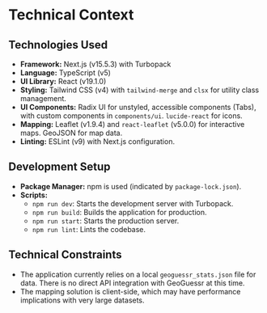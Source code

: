 # Technical Context

## Technologies Used

-   **Framework:** Next.js (v15.5.3) with Turbopack
-   **Language:** TypeScript (v5)
-   **UI Library:** React (v19.1.0)
-   **Styling:** Tailwind CSS (v4) with `tailwind-merge` and `clsx` for utility class management.
-   **UI Components:** Radix UI for unstyled, accessible components (Tabs), with custom components in `components/ui`. `lucide-react` for icons.
-   **Mapping:** Leaflet (v1.9.4) and `react-leaflet` (v5.0.0) for interactive maps. GeoJSON for map data.
-   **Linting:** ESLint (v9) with Next.js configuration.

## Development Setup

-   **Package Manager:** npm is used (indicated by `package-lock.json`).
-   **Scripts:**
    -   `npm run dev`: Starts the development server with Turbopack.
    -   `npm run build`: Builds the application for production.
    -   `npm run start`: Starts the production server.
    -   `npm run lint`: Lints the codebase.

## Technical Constraints

-   The application currently relies on a local `geoguessr_stats.json` file for data. There is no direct API integration with GeoGuessr at this time.
-   The mapping solution is client-side, which may have performance implications with very large datasets.

